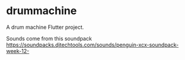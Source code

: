 # drummachine

A drum machine Flutter project.

Sounds come from this soundpack https://soundpacks.djtechtools.com/sounds/penguin-xcx-soundpack-week-12-
